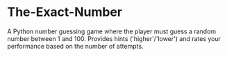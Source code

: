 # The-Exact-Number
A Python number guessing game where the player must guess a random number between 1 and 100. Provides hints ('higher'/'lower') and rates your performance based on the number of attempts.
